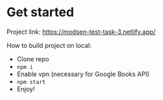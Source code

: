 # Get started

Project link: https://modsen-test-task-3.netlify.app/

How to build project on local:
* Clone repo
* `npm i`
* Enable vpn (necessary for Google Books API)
* `npm start`
* Enjoy!
